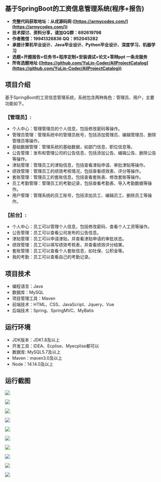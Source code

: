 ## 基于SpringBoot的工资信息管理系统(程序+报告)

- <b>完整代码获取地址：从戎源码网 ([https://armycodes.com/](https://armycodes.com/))</b>
- <b>技术探讨、资料分享，请加QQ群：692619798</b> 
- <b>作者微信：19941326836  QQ：952045282</b> 
- <b>承接计算机毕业设计、Java毕业设计、Python毕业设计、深度学习、机器学习</b>
- <b>选题+开题报告+任务书+程序定制+安装调试+论文+答辩ppt 一条龙服务</b>
- <b>所有选题地址 ([https://github.com/YuLin-Coder/AllProjectCatalog](https://github.com/YuLin-Coder/AllProjectCatalog)) </b>

## 项目介绍
基于SpringBoot的工资信息管理系统，系统包含两种角色：管理员、用户，主要功能如下。

### 【管理员】:
- 个人中心：管理管理员的个人信息，包括修改密码等操作。
- 管理员管理：管理系统中的管理员账号，包括添加管理员、编辑管理员、删除管理员等操作。
- 基础数据管理：管理系统的基础数据，如部门信息、职位信息等。
- 公告管理：发布和管理公司的公告信息，包括添加公告、编辑公告、删除公告等操作。
- 津贴管理：管理员工的津贴信息，包括查看津贴申请、审批津贴等操作。
- 绩效管理：管理员工的绩效考核情况，包括查看绩效表、评分等操作。
- 套账管理：管理员工的套账信息，包括查看套账表、修改套账等操作。
- 员工考勤管理：管理员工的考勤记录，包括查看考勤表、导入考勤数据等操作。
- 用户管理：管理系统的员工账号，包括添加员工、编辑员工、删除员工等操作。

### 【前台】:
- 个人中心：员工可以管理个人信息，包括修改密码、查看个人工资等操作。
- 公告管理：员工可以查看公司发布的公告信息。
- 津贴管理：员工可以申请津贴，并查看津贴申请的审批状态。
- 绩效管理：员工可以填写绩效考核表，并查看绩效评分结果。
- 套账管理：员工可以查看个人套账信息，如社保、公积金等。
- 我的考勤：员工可以查看自己的考勤记录。

## 项目技术
- 编程语言：Java
- 数据库：MySQL
- 项目管理工具：Maven
- 前端技术：HTML、CSS、JavaScript、Jquery、Vue
- 后端技术：Spring、SpringMVC、MyBatis

## 运行环境
- JDK版本：JDK1.8及以上
- 开发工具：IDEA、Ecplise、Myecplise都可以
- 数据库: MySQL5.7及以上
- Maven：maven3.0及以上
- Node：14.14.0及以上

## 运行截图
![](screenshot/1.png)

![](screenshot/2.png)

![](screenshot/3.png)

![](screenshot/4.png)

![](screenshot/5.png)

![](screenshot/6.png)

![](screenshot/7.png)

![](screenshot/8.png)

![](screenshot/9.png)

![](screenshot/10.png)
